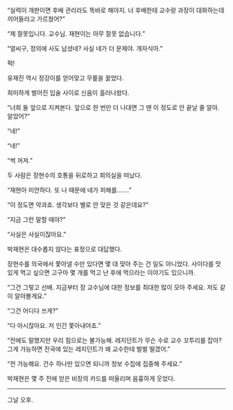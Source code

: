 “실력이 개판이면 후배 관리라도 똑바로 해야지. 너 후배한테 교수랑 과장이 대화하는데 끼어들라고 가르쳤어?”

“제 잘못입니다. 교수님. 재현이는 아무 잘못 없습니다.”

“얼씨구, 정의에 사도 납셨네? 사실 네가 더 문제야. 개자식아.”

퍽!

유재진 역시 정강이를 얻어맞고 무릎을 꿇었다.

희미하게 벌어진 입술 사이로 신음이 흘러나왔다.

“너희 둘 앞으로 지켜본다. 앞으로 한 번만 더 나대면 그 땐 이 정도로 안 끝날 줄 알아. 알았어?”

“네!”

“네!”

“썩 꺼져.”

두 사람은 장현수의 호통을 뒤로하고 회의실을 떠났다.

“재현아 미안하다. 또 나 때문에 네가 피해를…….”

“이 정도면 약과죠. 생각보다 별로 안 맞은 것 같은데요?”

“지금 그런 말할 때야?”

“사실은 사실이잖아요.”

박재현은 대수롭지 않다는 표정으로 대답했다.

장현수를 의국에서 쫓아낼 수만 있다면 몇 대 맞아 주는 건 일도 아니었다. 사이다를 맛있게 먹고 싶으면 고구마 몇 개를 먹고 난 후에 먹으라는 이야기도 있으니까.

“그건 그렇고 선배. 지금부터 장 교수님에 대한 정보를 최대한 많이 모아 주세요. 저도 같이 알아볼게요.”

“그건 어디다 쓰게?”

“다 아시잖아요. 저 인간 쫓아내야죠.”

“전에도 말했지만 우리 힘으로는 불가능해. 레지던트가 무슨 수로 교수 꼬투리를 잡아? 그게 가능하면 전국에 있는 레지던트가 왜 교수한테 벌벌 떨겠어.”

“전 가능해요. 건수 하나만 있으면 되니까 정보 수집에 집중해 주세요.”

박재현은 몇 주 전에 얻은 비장의 카드를 떠올리며 음흉하게 웃었다.

* * *

그날 오후.